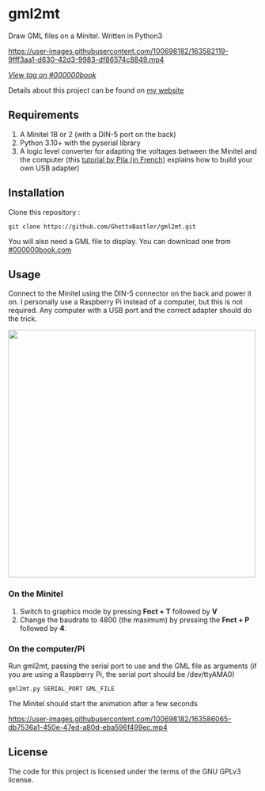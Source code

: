 # gml2mt

Draw GML files on a Minitel. Written in Python3

https://user-images.githubusercontent.com/100698182/163582119-9fff3aa1-d630-42d3-9983-df86574c8849.mp4

*[View tag on #000000book](https://000000book.com/data/67604)*

Details about this project can be found on [my website](https://ghettobastler.com/gml2mt.html)

## Requirements

1. A Minitel 1B or 2 (with a DIN-5 port on the back)
1. Python 3.10+ with the pyserial library
1. A logic level converter for adapting the voltages between the Minitel and the computer (this [tutorial by Pila (in French)](https://pila.fr/wordpress/?p=361) explains how to build your own USB adapter)

## Installation

Clone this repository :
```
git clone https://github.com/GhettoBastler/gml2mt.git
```

You will also need a GML file to display. You can download one from [#000000book.com](https://000000book.com/data)

## Usage

Connect to the Minitel using the DIN-5 connector on the back and power it on. I personally use a Raspberry Pi instead of a computer, but this is not required. Any computer with a USB port and the correct adapter should do the trick.

<img src="https://user-images.githubusercontent.com/100698182/163582250-018aaead-036e-4ae7-a0ed-9a3b6f445443.jpg" width="500">

### On the Minitel
1. Switch to graphics mode by pressing **Fnct + T** followed by **V**
1. Change the baudrate to 4800 (the maximum) by pressing the **Fnct + P** followed by **4**.

### On the computer/Pi

Run gml2mt, passing the serial port to use and the GML file as arguments (if you are using a Raspberry Pi, the serial port should be /dev/ttyAMA0)

```
gml2mt.py SERIAL_PORT GML_FILE
```

The Minitel should start the animation after a few seconds

https://user-images.githubusercontent.com/100698182/163586065-db7536a1-450e-47ed-a80d-eba596f499ec.mp4

## License

The code for this project is licensed under the terms of the GNU GPLv3 license.
